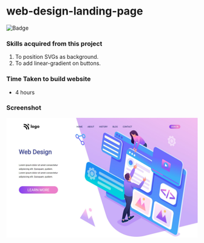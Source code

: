 # web-design-landing-page

![Badge](https://img.shields.io/badge/Technologies-HTML%2FCSS-brightgreen)

### Skills acquired from this project
1. To position SVGs as background.
2. To add linear-gradient on buttons.
### Time Taken to build website
- 4 hours

### Screenshot

![Screenshot](/8_screenshot.png)
